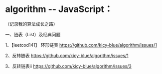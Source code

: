 # algorithm -- JavaScript：
（记录我的算法成长之路）

一、链表（List）及经典问题

1、【leetcod141】 环形链表 https://github.com/kicy-blue/algorithm/issues/1

2、反转链表 https://github.com/kicy-blue/algorithm/issues/1

3、反转链表ii https://github.com/kicy-blue/algorithm/issues/3
